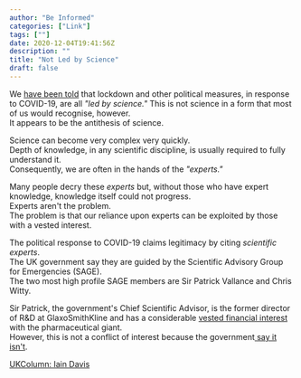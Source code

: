 ```yaml
---
author: "Be Informed"
categories: ["Link"]
tags: [""]
date: 2020-12-04T19:41:56Z
description: ""
title: "Not Led by Science"
draft: false
---
```


We [have been told](https://archive.is/mt0PZ) that lockdown and other political measures, in response to COVID-19, are all *"led by science."* 
This is not science in a form that most of us would recognise, however.  
It appears to be the antithesis of science.    

Science can become very complex very quickly.   
Depth of knowledge, in  any scientific discipline, is usually required to fully understand it.  
Consequently, we are often in the hands of the *"experts."*     

Many people decry these *experts* but, without those who have  expert knowledge, knowledge itself could not progress.   
Experts aren't  the problem.   
The problem is that our reliance upon experts can be  exploited by those with a vested interest.    

The political response to COVID-19 claims legitimacy by citing *scientific experts*.  
The UK government say they are guided by the Scientific Advisory Group  for Emergencies (SAGE).  
The two most high profile SAGE members are Sir  Patrick Vallance and Chris Witty.  

Sir Patrick, the government's Chief Scientific Advisor, is the former director of R&D at GlaxoSmithKline and has a considerable [vested financial interest](https://archive.is/s89dU) with the pharmaceutical giant.  
However, this is not a conflict of interest because the government[ say it isn't](https://archive.is/3cyzW).  

[UKColumn: Iain Davis](https://www.ukcolumn.org/blogs/not-led-by-science)